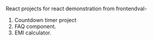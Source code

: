 React projects for react demonstration from frontendval-

1. Countdown timer project
2. FAQ component.
3. EMI calculator.

